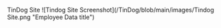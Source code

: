 TinDog Site
![Tindog Site Screenshot](/TinDog/blob/main/images/Tindog Site.png "Employee Data title")
